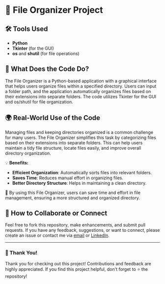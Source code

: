# 📁 File Organizer Project

## 🛠️ Tools Used
- **Python**
- **Tkinter** (for the GUI)
- **os** and **shutil** (for file operations)

## 🤔 What Does the Code Do?
The File Organizer is a Python-based application with a graphical interface that helps users organize files within a specified directory. Users can input a folder path, and the application automatically organizes files based on their extensions into separate folders. The code utilizes Tkinter for the GUI and os/shutil for file organization.

## 🌍 Real-World Use of the Code
Managing files and keeping directories organized is a common challenge for many users. The File Organizer simplifies this task by categorizing files based on their extensions into separate folders. This can help users maintain a tidy file structure, locate files easily, and improve overall directory organization.

💡 **Benefits:**
- **Efficient Organization**: Automatically sorts files into relevant folders.
- **Saves Time**: Reduces manual effort in organizing files.
- **Better Directory Structure**: Helps in maintaining a clean directory.

🚀 By using this File Organizer, users can save time and effort in file management, ensuring a more structured and organized directory.

## 💬 How to Collaborate or Connect
Feel free to fork this repository, make enhancements, and submit pull requests. If you have any feedback, suggestions, or want to connect, please create an issue or contact me via [email](mailto:chakrabartysurashree@gmail.com) or [LinkedIn](https://www.linkedin.com/in/surashreechakrabarty/).

---

### 🙏 Thank You!
Thank you for checking out this project! Contributions and feedback are highly appreciated. If you find this project helpful, don't forget to ⭐️ the repository!
